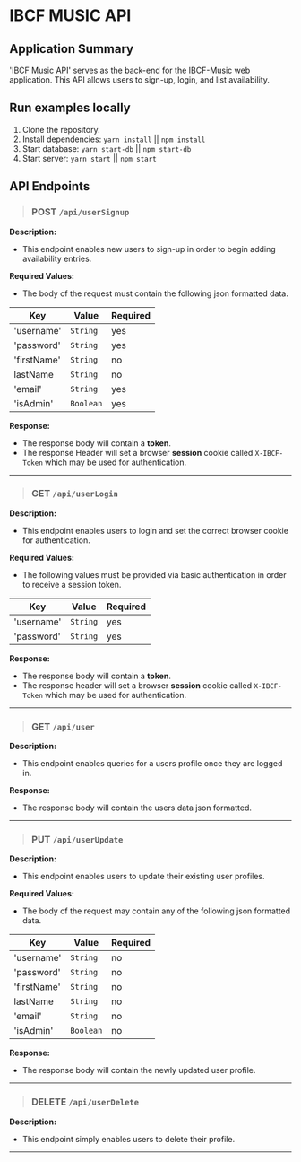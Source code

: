 # IBCF MUSIC API

## Application Summary

'IBCF Music API' serves as the back-end for the IBCF-Music web application. This API allows users to sign-up, login, and list availability.

## Run examples locally

1. Clone the repository.
2. Install dependencies: `yarn install` || `npm install`
3. Start database: `yarn start-db` || `npm start-db`
4. Start server: `yarn start` || `npm start`

## API Endpoints

> ### POST `/api/userSignup`

**Description:**

* This endpoint enables new users to sign-up in order to begin adding availability entries.

**Required Values:**

* The body of the request must contain the following
json formatted data.

|Key|Value|Required|
|---|-----|--------|
|'username'|`String`| yes|
|'password'|`String`|yes|
|'firstName'|`String`|no|
|lastName|`String`| no|
|'email'|`String`|yes|
|'isAdmin'|`Boolean`|yes|

**Response:**
* The response body will contain a **token**.
* The response Header will set a browser **session** cookie called `X-IBCF-Token` which may be used for authentication.
---
> ### GET `/api/userLogin`

**Description:**

* This endpoint enables users to login and set the correct browser cookie for authentication.

**Required Values:**

* The following values must be provided via basic authentication in order to receive a session token.

|Key|Value|Required|
|---|-----|--------|
|'username'|`String`| yes|
|'password'|`String`|yes|

**Response:**
* The response body will contain a **token**.
* The response header will set a browser **session** cookie called `X-IBCF-Token` which may be used for authentication.

---
> ### GET `/api/user`

**Description:**

* This endpoint enables queries for a users profile once they are logged in.

**Response:**
* The response body will contain the users data json formatted.

---
> ### PUT `/api/userUpdate`

**Description:**

* This endpoint enables users to update their existing user profiles.

**Required Values:**

* The body of the request may contain any of the following
json formatted data.

|Key|Value|Required|
|---|-----|--------|
|'username'|`String`| no|
|'password'|`String`|no|
|'firstName'|`String`|no|
|lastName|`String`| no|
|'email'|`String`|no|
|'isAdmin'|`Boolean`|no|

**Response:**
* The response body will contain the newly updated user profile.

---
> ### DELETE `/api/userDelete`

**Description:**

* This endpoint simply enables users to delete their profile.

---
